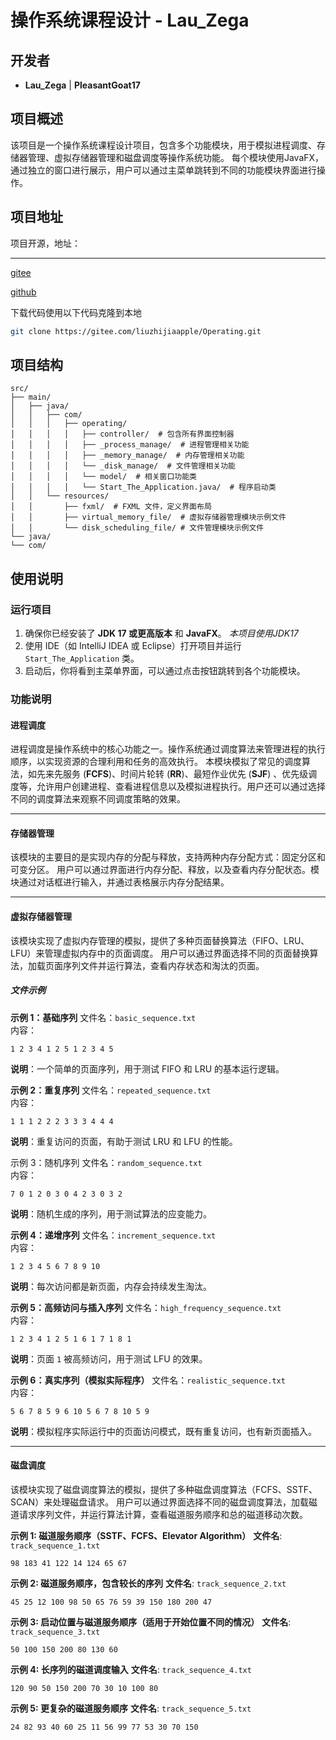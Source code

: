 # 操作系统课程设计 - Lau_Zega

## 开发者

- **Lau_Zega** | **PleasantGoat17**

## 项目概述

该项目是一个操作系统课程设计项目，包含多个功能模块，用于模拟进程调度、存储器管理、虚拟存储器管理和磁盘调度等操作系统功能。
每个模块使用JavaFX，通过独立的窗口进行展示，用户可以通过主菜单跳转到不同的功能模块界面进行操作。

## 项目地址

项目开源，地址：

---

[gitee](https://gitee.com/liuzhijiaapple/Operating)

[github](https://github.com/PleasantGoat17/OperatingSystem)

下载代码使用以下代码克隆到本地
```bash
git clone https://gitee.com/liuzhijiaapple/Operating.git
```

## 项目结构

```
src/
├── main/
│   ├── java/
│   │   ├── com/
│   │   │   ├── operating/
│   │   │   │   ├── controller/  # 包含所有界面控制器
│   │   │   │   ├── _process_manage/  # 进程管理相关功能
│   │   │   │   ├── _memory_manage/  # 内存管理相关功能
│   │   │   │   └── _disk_manage/  # 文件管理相关功能
│   │   │   │   └── model/  # 相关窗口功能类
│   │   │   │   └── Start_The_Application.java/  # 程序启动类
│   │   └── resources/
│   │       ├── fxml/  # FXML 文件，定义界面布局
│   │       ├── virtual_memory_file/  # 虚拟存储器管理模块示例文件
│   │       └── disk_scheduling_file/ # 文件管理模块示例文件
└── java/
└── com/
```

## 使用说明

### 运行项目

1. 确保你已经安装了 **JDK 17 或更高版本** 和 **JavaFX**。
   *本项目使用JDK17*
2. 使用 IDE（如 IntelliJ IDEA 或 Eclipse）打开项目并运行 `Start_The_Application` 类。
3. 启动后，你将看到主菜单界面，可以通过点击按钮跳转到各个功能模块。

### 功能说明

#### 进程调度

进程调度是操作系统中的核心功能之一。操作系统通过调度算法来管理进程的执行顺序，以实现资源的合理利用和任务的高效执行。
本模块模拟了常见的调度算法，如先来先服务 (**FCFS**)、时间片轮转 (**RR**)、最短作业优先 (**SJF**)
、优先级调度等，允许用户创建进程、查看进程信息以及模拟进程执行。用户还可以通过选择不同的调度算法来观察不同调度策略的效果。

---

#### 存储器管理

该模块的主要目的是实现内存的分配与释放，支持两种内存分配方式：固定分区和可变分区。
用户可以通过界面进行内存分配、释放，以及查看内存分配状态。模块通过对话框进行输入，并通过表格展示内存分配结果。

---

#### 虚拟存储器管理

该模块实现了虚拟内存管理的模拟，提供了多种页面替换算法（FIFO、LRU、LFU）来管理虚拟内存中的页面调度。
用户可以通过界面选择不同的页面替换算法，加载页面序列文件并运行算法，查看内存状态和淘汰的页面。

##### 文件示例

**示例 1：基础序列**
文件名：`basic_sequence.txt`  
内容：

```
1 2 3 4 1 2 5 1 2 3 4 5
```

**说明**：一个简单的页面序列，用于测试 FIFO 和 LRU 的基本运行逻辑。

**示例 2：重复序列**
文件名：`repeated_sequence.txt`  
内容：

```
1 1 1 2 2 2 3 3 3 4 4 4
```

**说明**：重复访问的页面，有助于测试 LRU 和 LFU 的性能。

示例 3：随机序列
文件名：`random_sequence.txt`  
内容：

```
7 0 1 2 0 3 0 4 2 3 0 3 2
```

**说明**：随机生成的序列，用于测试算法的应变能力。

**示例 4：递增序列**
文件名：`increment_sequence.txt`  
内容：

```
1 2 3 4 5 6 7 8 9 10
```

**说明**：每次访问都是新页面，内存会持续发生淘汰。

**示例 5：高频访问与插入序列**
文件名：`high_frequency_sequence.txt`  
内容：

```
1 2 3 4 1 2 5 1 6 1 7 1 8 1
```

**说明**：页面 `1` 被高频访问，用于测试 LFU 的效果。

**示例 6：真实序列（模拟实际程序）**
文件名：`realistic_sequence.txt`  
内容：

```
5 6 7 8 5 9 6 10 5 6 7 8 10 5 9
```

**说明**：模拟程序实际运行中的页面访问模式，既有重复访问，也有新页面插入。

---

#### 磁盘调度

该模块实现了磁盘调度算法的模拟，提供了多种磁盘调度算法（FCFS、SSTF、SCAN）来处理磁盘请求。
用户可以通过界面选择不同的磁盘调度算法，加载磁道请求序列文件，并运行算法计算，查看磁道服务顺序和总的磁道移动次数。

**示例 1: 磁道服务顺序（SSTF、FCFS、Elevator Algorithm）**
**文件名**: `track_sequence_1.txt`

```
98 183 41 122 14 124 65 67
```

**示例 2: 磁道服务顺序，包含较长的序列**
**文件名**: `track_sequence_2.txt`

```
45 25 12 100 98 50 65 76 59 39 150 180 200 47
```

**示例 3: 启动位置与磁道服务顺序（适用于开始位置不同的情况）**
**文件名**: `track_sequence_3.txt`

```
50 100 150 200 80 130 60
```

**示例 4: 长序列的磁道调度输入**
**文件名**: `track_sequence_4.txt`

```
120 90 50 150 200 70 30 10 100 80
```

**示例 5: 更复杂的磁道服务顺序**
**文件名**: `track_sequence_5.txt`

```
24 82 93 40 60 25 11 56 99 77 53 30 70 150
```


